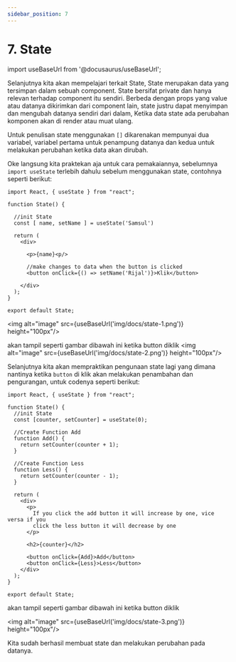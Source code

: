 ```yaml
---
sidebar_position: 7
---
```


# 7. State

import useBaseUrl from '@docusaurus/useBaseUrl';

Selanjutnya kita akan mempelajari terkait State,
State merupakan data yang tersimpan dalam sebuah component. State bersifat private dan hanya relevan terhadap component itu sendiri. Berbeda dengan props yang value atau datanya dikirimkan dari component lain, state justru dapat menyimpan dan mengubah datanya sendiri dari dalam, Ketika data state ada perubahan komponen akan di render atau muat ulang.

Untuk penulisan state menggunakan `[]` dikarenakan mempunyai dua variabel, variabel pertama untuk penampung datanya dan kedua untuk melakukan perubahan ketika data akan dirubah.  

Oke langsung kita praktekan aja untuk cara pemakaiannya, sebelumnya `import useState` terlebih dahulu sebelum menggunakan state, contohnya seperti berikut:
```
import React, { useState } from "react";

function State() {

  //init State
  const [ name, setName ] = useState('Samsul')

  return (
    <div>

      <p>{name}<p/>

      //make changes to data when the button is clicked
      <button onClick={() => setName('Rijal')}>Klik</button>
    
    </div>
  );
}

export default State;

```

<img alt="image" src={useBaseUrl('img/docs/state-1.png')} height="100px"/>

akan tampil seperti gambar dibawah ini ketika button diklik
<img alt="image" src={useBaseUrl('img/docs/state-2.png')} height="100px"/>


Selanjutnya kita akan mempraktikan pengunaan state lagi yang dimana nantinya ketika `button` di klik akan melakukan penambahan dan pengurangan, untuk codenya seperti berikut:

```
import React, { useState } from "react";

function State() {
  //init State
  const [counter, setCounter] = useState(0);

  //Create Function Add
  function Add() {
    return setCounter(counter + 1);
  }

  //Create Function Less
  function Less() {
    return setCounter(counter - 1);
  }

  return (
    <div>
      <p>
        If you click the add button it will increase by one, vice versa if you
        click the less button it will decrease by one
      </p>

      <h2>{counter}</h2>

      <button onClick={Add}>Add</button>
      <button onClick={Less}>Less</button>
    </div>
  );
}

export default State;
```

akan tampil seperti gambar dibawah ini ketika button diklik

<img alt="image" src={useBaseUrl('img/docs/state-3.png')} height="100px"/>

Kita sudah berhasil membuat state dan melakukan perubahan pada datanya.